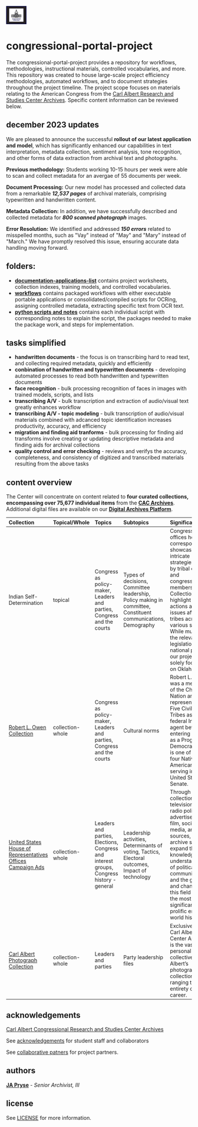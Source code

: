 <img src="https://github.com/prys0000/congressional-portal-project/blob/main/congressthumb_home.jpg" width=11% height=14%>

# congressional-portal-project

The congressional-portal-project provides a repository for workflows, methodologies, instructional materials, controlled vocabularies, and more. This repository was created to house large-scale project efficiency methodologies, automated workflows, and to document strategies throughout the project timeline.  The project scope focuses on materials relating to the American Congress from the [Carl Albert Research and Studies Center Archives](https://www.ou.edu/carlalbertcenter/congressional-collection). Specific content information can be reviewed below.

## december 2023 updates

We are pleased to announce the successful **rollout of our latest application and model**, which has significantly enhanced our capabilities in text interpretation, metadata collection, sentiment analysis, tone recognition, and other forms of data extraction from archival text and photographs.

**Previous methodology:** Students working 10-15 hours per week were able to scan and collect metadata for an avergae of 55 documents per week. 

**Document Processing:** Our new model has processed and collected data from a remarkable ***12,537 pages*** of archival materials, comprising typewritten and handwritten content.

**Metadata Collection:** In addition, we have successfully described and collected metadata for ***800 scanned photograph*** images.

**Error Resolution:** We identified and addressed ***150 errors*** related to misspelled months, such as "Vay" instead of "May" and "Mary" instead of "March." We have promptly resolved this issue, ensuring accurate data handling moving forward.

## folders:
  * [**documentation-applications-list**](https://github.com/prys0000/congressional-portal-project/tree/main/documentation-applications-lists) contains project worksheets, collection indexes, training models, and controlled vocabularies.
  * [**workflows**](https://github.com/prys0000/congressional-portal-project/tree/main/workflows) contains packaged workflows with either executable portable applications or consolidated/compiled scripts for OCRing, assigning controlled metadata, extracting specific text from OCR text.  
  * [**python scripts and notes**](https://github.com/prys0000/congressional-portal-project/tree/main/scripts-notes) contains each individual script with corresponding notes to explain the script, the packages needed to make the package work, and steps for implementation. 

## tasks simplified

* **handwritten documents** - the focus is on transcribing hard to read text, and collecting required metadata, quickly and efficiently
* **conbination of handwritten and typewritten documents** - developing automated processes to read both handwritten and typewritten documents
* **face recognition** - bulk processing recognition of faces in images with trained models, scripts, and lists
* **transcribing A/V** - bulk transcription and extraction of audio/visual text greatly enhances workflow 
* **transcribing A/V - topic modeling** - bulk transcription of audio/visual materials combined with adcanced topic identification increases productivity, accuracy, and efficiency
* **migration and finding aid tranforms** - bulk processing for finding aid transforms involve creating or updating descriptive metadata and finding aids for archival collections
* **quality control and error checking** - reviews and verifys the accuracy, completeness, and consistency of digitized and transcribed materials resulting from the above tasks


## content overview

The Center will concentrate on content related to **four curated collections, encompassing over 75,677 individual items** from the [**CAC Archives**](https://arc.ou.edu/). Additional digital files are available on our [**Digital Archives Platform**](https://oucac.access.preservica.com/). 


|  Collection  |  Topical/Whole  |   Topics   |  Subtopics  |  Significance  |  Extent  |  Formats  |
|  :---  |  :---  |  :---  |  :---  |  :---  |  :---  |  :---  |
|  Indian Self-Determination |  topical  |  Congress as policy-maker, Leaders and parties, Congress and the courts  |  Types of decisions, Committee leadership, Policy making in committee, Constituent communications, Demography  |  Congressional offices hold correspondence showcasing intricate strategies used by tribal entities and congressional members. Collections highlight policy actions and issues affecting tribes across various states. While much of the relevant legislation has a national purview, our project isn't solely focused on Oklahoma.  |  23 collections  |  PDF/A, PDF/E or PDF with original file, TIFF  |
|  [Robert L. Owen Collection](https://arc.ou.edu/repositories/3/resources/32)  |  collection-whole  |  Congress as policy-maker, Leaders and parties, Congress and the courts  |  Cultural norms  |  Robert L. Owen was a member of the Cherokee Nation and represented the Five Civilized Tribes as a federal Indian agent before entering politics as a Progressive Democrat. Owen is one of only four Native Americans serving in the United States Senate.  |  199 items  |  PDF/A, PDF/E or PDF with original file, TIFF  |
|  [United States House of Representatives Offices Campaign Ads](https://arc.ou.edu/repositories/3/archival_objects/800009)  |  collection-whole  |  Leaders and parties, Elections, Congress and interest groups, Congress history - general  |  Leadership activities, Determinants of voting, Tactics, Electoral outcomes, Impact of technology  |  Through the collection of television and radio political advertisements, film, social media, and other sources, the archive seeks to expand the knowledge and understanding of political communications, and the growth and changes in this field across the most significant and prolific era in world history.  |  24,678 items  |  Motion JPEG 2000, MOV, AVI  |
|  [Carl Albert Photograph Collection](https://arc.ou.edu/repositories/3/archival_objects/422780)  |  collection-whole  |  Leaders and parties  |  Party leadership files  |  Exclusive to the Carl Albert Center Archives is the vast personal collective of Albert’s photograph collection ranging the entirety of his career.    |  11,000 items  |  TIFF  |



## acknowledgements

[Carl Albert Congressional Research and Studies Center Archives](https://www.ou.edu/carlalbertcenter/congressional-collection)

See [acknowledgements](https://github.com/prys0000/congressional-portal-project/blob/938012fbbabfbeac3d86a89255bf5c9c49c84948/documentation-applications-lists/acknowledgements.md) for student staff and collaborators

See [collaborative patners](https://github.com/prys0000/congressional-portal-project/blob/37667b3acaad33eb32e0bd00d4780b0ac0c6993c/collaborative-partners.md) for project partners. 

## authors

[**JA Pryse**](japryse@ou.edu) - *Senior Archivist, III*

## license

See [LICENSE](https://github.com/prys0000/congressional-portal-project/blob/main/LICENSE.md) for more information.

<br/>


